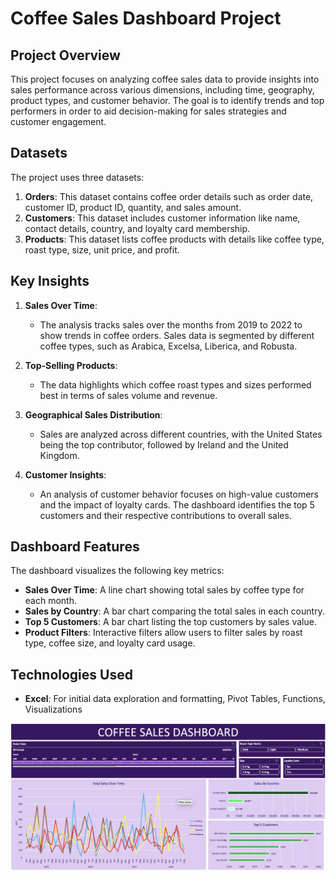 # Coffee Sales Dashboard Project

## Project Overview
This project focuses on analyzing coffee sales data to provide insights into sales performance across various dimensions, including time, geography, product types, and customer behavior. The goal is to identify trends and top performers in order to aid decision-making for sales strategies and customer engagement.

## Datasets
The project uses three datasets:
1. **Orders**: This dataset contains coffee order details such as order date, customer ID, product ID, quantity, and sales amount.
2. **Customers**: This dataset includes customer information like name, contact details, country, and loyalty card membership.
3. **Products**: This dataset lists coffee products with details like coffee type, roast type, size, unit price, and profit.

## Key Insights
1. **Sales Over Time**: 
   - The analysis tracks sales over the months from 2019 to 2022 to show trends in coffee orders. Sales data is segmented by different coffee types, such as Arabica, Excelsa, Liberica, and Robusta.
   
2. **Top-Selling Products**:
   - The data highlights which coffee roast types and sizes performed best in terms of sales volume and revenue.
   
3. **Geographical Sales Distribution**:
   - Sales are analyzed across different countries, with the United States being the top contributor, followed by Ireland and the United Kingdom.

4. **Customer Insights**:
   - An analysis of customer behavior focuses on high-value customers and the impact of loyalty cards. The dashboard identifies the top 5 customers and their respective contributions to overall sales.

## Dashboard Features
The dashboard visualizes the following key metrics:
- **Sales Over Time**: A line chart showing total sales by coffee type for each month.
- **Sales by Country**: A bar chart comparing the total sales in each country.
- **Top 5 Customers**: A bar chart listing the top customers by sales value.
- **Product Filters**: Interactive filters allow users to filter sales by roast type, coffee size, and loyalty card usage.

## Technologies Used
- **Excel**: For initial data exploration and formatting, Pivot Tables, Functions, Visualizations

![Final Dashboard](assets/Images/dashboard.png)


